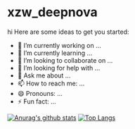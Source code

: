 # xzw_deepnova
hi
Here are some ideas to get you started:
- 🔭 I’m currently working on ...
- 🌱 I’m currently learning ...
- 👯 I’m looking to collaborate on ...
- 🤔 I’m looking for help with ...
- 💬 Ask me about ...
- 📫 How to reach me: ...
- 😄 Pronouns: ...
- ⚡ Fun fact: ...







[![Anurag's github stats](https://github-readme-stats.vercel.app/api?username=xuzhiwen1255&theme=merko)](https://github.com/anuraghazra/github-readme-stats)
[![Top Langs](https://github-readme-stats.vercel.app/api/top-langs/?username=xuzhiwen1255&theme=merko)](https://github.com/anuraghazra/github-readme-stats)
